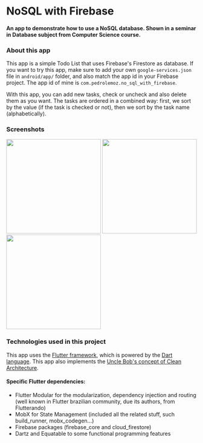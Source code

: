 # NoSQL with Firebase

#### An app to demonstrate how to use a NoSQL database. Shown in a seminar in Database subject from Computer Science course.

### About this app
This app is a simple Todo List that uses Firebase's Firestore as database. If you want to try this app, make sure to add your own `google-services.json` file in `android/app/` folder, and also match the app id in your Firebase project. The app id of mine is `com.pedrolemoz.no_sql_with_firebase`.

With this app, you can add new tasks, check or uncheck and also delete them as you want. The tasks are ordered in a combined way: first, we sort by the value (if the task is checked or not), then we sort by the task name (alphabetically).

### Screenshots

<span>
  <img src="https://i.imgur.com/6LJIuYy.png" width=250/>
  <img src="https://i.imgur.com/PwdLnxt.png" width=250/>
  <img src="https://i.imgur.com/m9gQ5IE.png" width=250/>
</span>

### Technologies used in this project

This app uses the [Flutter framework](https://flutter.dev), which is powered by the [Dart language](https://dart.dev). This app also implements the [Uncle Bob's concept of Clean Architecture](https://blog.cleancoder.com/uncle-bob/2012/08/13/the-clean-architecture.html).

#### Specific Flutter dependencies:
  - Flutter Modular for the modularization, dependency injection and routing (well known in Flutter brazilian community, due its authors, from Flutterando)
  - MobX for State Management (included all the related stuff, such build_runner, mobx_codegen...)
  - Firebase packages (firebase_core and cloud_firestore)
  - Dartz and Equatable to some functional programming features